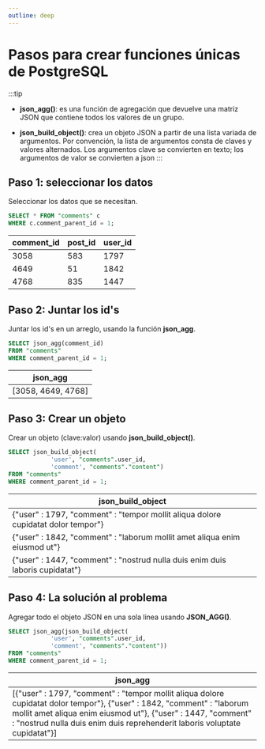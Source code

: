 ```yaml
---
outline: deep
---
```


# Pasos para crear funciones únicas de PostgreSQL

:::tip
* **json_agg()**: es una función de agregación que devuelve una matriz JSON que contiene todos los valores de un grupo.

* **json_build_object()**: crea un objeto JSON a partir de una lista variada de argumentos. Por convención, la lista de argumentos consta de claves y valores alternados. Los argumentos clave se convierten en texto; los argumentos de valor se convierten a json
:::


## Paso 1: seleccionar los datos

Seleccionar los datos que se necesitan.

```sql
SELECT * FROM "comments" c
WHERE c.comment_parent_id = 1;
```

|comment_id | post_id   | user_id   |
|-----------|-----------|-----------|
|3058       |583        |1797       |
|4649       |51         |1842       |
|4768       |835        |1447       |


## Paso 2: Juntar los id's

Juntar los id's en un arreglo, usando la función **json_agg**.

```sql
SELECT json_agg(comment_id)
FROM "comments"
WHERE comment_parent_id = 1;
```

|json_agg          |
|------------------|
|[3058, 4649, 4768]|


## Paso 3: Crear un objeto

Crear un objeto (clave:valor) usando **json_build_object()**.

```sql
SELECT json_build_object(
			'user', "comments".user_id,
			'comment', "comments"."content")
FROM "comments"
WHERE comment_parent_id = 1;
```

<table>
    <thead>
        <tr>
            <th>json_build_object</th>
        </tr>
    </thead>
    <tbody>
        <tr>
            <td>{"user" : 1797, "comment" : "tempor mollit aliqua dolore cupidatat dolor tempor"}</td>
        </tr>
		<tr>
			<td>{"user" : 1842, "comment" : "laborum mollit amet aliqua enim eiusmod ut"}</td>
		</tr>
		<tr>
			<td>{"user" : 1447, "comment" : "nostrud nulla duis enim duis laboris cupidatat"}</td>
		</tr>
    </tbody>
</table>


## Paso 4: La solución al problema

Agregar todo el objeto JSON en una sola linea usando **JSON_AGG()**.

```sql
SELECT json_agg(json_build_object(
			'user', "comments".user_id,
			'comment', "comments"."content"))
FROM "comments"
WHERE comment_parent_id = 1;
```



<table>
	<thead>
		<tr>
			<th>json_agg</th>
		</tr>
	</thead>
	<tbody>
        <tr>
            <td>[{"user" : 1797, "comment" : "tempor mollit aliqua dolore cupidatat dolor tempor"}, {"user" : 1842, "comment" : "laborum mollit amet aliqua enim eiusmod ut"}, {"user" : 1447, "comment" : "nostrud nulla duis enim duis reprehenderit laboris voluptate cupidatat"}]</td>
        </tr>
	</tbody>
</table>